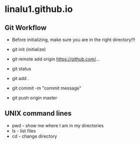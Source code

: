 # linalu1.github.io
## Git Workflow
* Before initializing, make sure you are in the right directory!!!
* git init (initialize)

* git remote add origin https://github.com/...
* git status
* git add .
* git commit -m "commit message"
* git push origin master

## UNIX command lines
* pwd - show me where I am in my directories
* ls - list files
* cd - change directory

